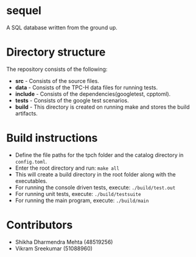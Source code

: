 # sequel
A SQL database written from the ground up.

# Directory structure
The repository consists of the following:

 - **src** - Consists of the source files.
 - **data** - Consists of the TPC-H data files for running tests.
 - **include** - Consists of the dependencies(googletest, cpptoml).
 - **tests** - Consists of the google test scenarios.
 - **build** - This directory is created on running make and stores the build artifacts. 
 
# Build instructions
 - Define the file paths for the tpch folder and the catalog directory in `config.toml`.
 - Enter the root directory and run:
	 `make all`
 - This will create a build directory in the root folder along with the executables.
 - For running the console driven tests, execute: 
	 `./build/test.out`
 - For running unit tests, execute: 
	 `./build/testsuite`
- For running the main program, execute: 
	 `./build/main`

# Contributors

 - Shikha Dharmendra Mehta (48519256)
 - Vikram Sreekumar (51088960)

